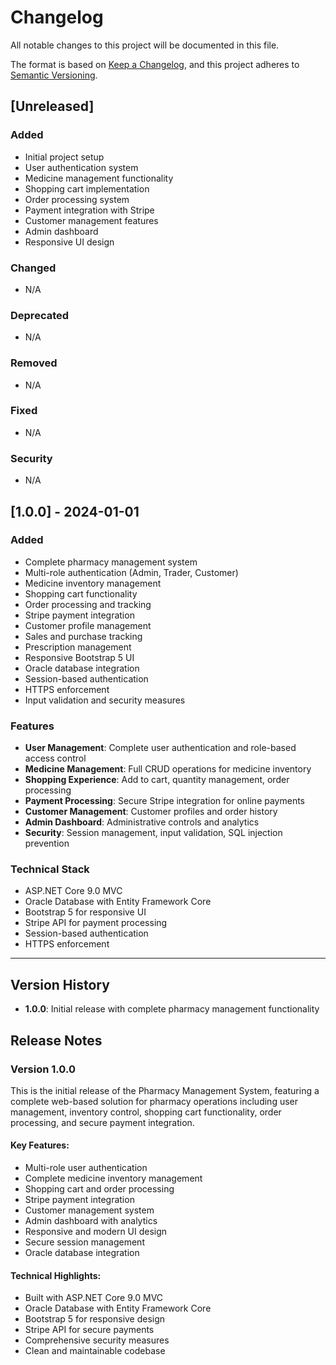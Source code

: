 # Changelog

All notable changes to this project will be documented in this file.

The format is based on [Keep a Changelog](https://keepachangelog.com/en/1.0.0/),
and this project adheres to [Semantic Versioning](https://semver.org/spec/v2.0.0.html).

## [Unreleased]

### Added
- Initial project setup
- User authentication system
- Medicine management functionality
- Shopping cart implementation
- Order processing system
- Payment integration with Stripe
- Customer management features
- Admin dashboard
- Responsive UI design

### Changed
- N/A

### Deprecated
- N/A

### Removed
- N/A

### Fixed
- N/A

### Security
- N/A

## [1.0.0] - 2024-01-01

### Added
- Complete pharmacy management system
- Multi-role authentication (Admin, Trader, Customer)
- Medicine inventory management
- Shopping cart functionality
- Order processing and tracking
- Stripe payment integration
- Customer profile management
- Sales and purchase tracking
- Prescription management
- Responsive Bootstrap 5 UI
- Oracle database integration
- Session-based authentication
- HTTPS enforcement
- Input validation and security measures

### Features
- **User Management**: Complete user authentication and role-based access control
- **Medicine Management**: Full CRUD operations for medicine inventory
- **Shopping Experience**: Add to cart, quantity management, order processing
- **Payment Processing**: Secure Stripe integration for online payments
- **Customer Management**: Customer profiles and order history
- **Admin Dashboard**: Administrative controls and analytics
- **Security**: Session management, input validation, SQL injection prevention

### Technical Stack
- ASP.NET Core 9.0 MVC
- Oracle Database with Entity Framework Core
- Bootstrap 5 for responsive UI
- Stripe API for payment processing
- Session-based authentication
- HTTPS enforcement

---

## Version History

- **1.0.0**: Initial release with complete pharmacy management functionality

## Release Notes

### Version 1.0.0
This is the initial release of the Pharmacy Management System, featuring a complete web-based solution for pharmacy operations including user management, inventory control, shopping cart functionality, order processing, and secure payment integration.

#### Key Features:
- Multi-role user authentication
- Complete medicine inventory management
- Shopping cart and order processing
- Stripe payment integration
- Customer management system
- Admin dashboard with analytics
- Responsive and modern UI design
- Secure session management
- Oracle database integration

#### Technical Highlights:
- Built with ASP.NET Core 9.0 MVC
- Oracle Database with Entity Framework Core
- Bootstrap 5 for responsive design
- Stripe API for secure payments
- Comprehensive security measures
- Clean and maintainable codebase 